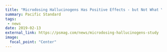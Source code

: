 ```yaml
---
title: "Microdosing Hallucinogens Has Positive Effects - but Not What You Might Suspect"
summary: Pacific Standard
tags:
 - news
date: 2019-02-13
external_link: https://psmag.com/news/microdosing-hallucinogens-study
image:
  focal_point: "Center"
---
```

